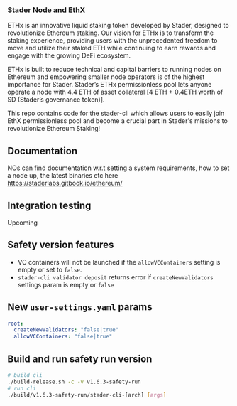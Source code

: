 ### Stader Node and EthX

ETHx is an innovative liquid staking token developed by Stader, designed to revolutionize Ethereum staking. Our vision for ETHx is to transform the staking experience, providing users with the unprecedented freedom to move and utilize their staked ETH while continuing to earn rewards and engage with the growing DeFi ecosystem.

ETHx is built to reduce technical and capital barriers to running nodes on Ethereum and empowering smaller node operators is of the highest importance for Stader. Stader’s ETHx permissionless pool lets anyone operate a node with 4.4 ETH of asset collateral [4 ETH + 0.4ETH worth of SD (Stader’s governance token)]. 

This repo contains code for the stader-cli which allows users to easily join EthX permissionless pool and become a crucial part in Stader's missions to revolutionize Ethereum Staking!

## Documentation

NOs can find documentation w.r.t setting a system requirements, how to set a node up, the latest binaries etc here https://staderlabs.gitbook.io/ethereum/

## Integration testing

Upcoming

## Safety version features
- VC containers will not be launched if the `allowVCContainers` setting is empty or set to `false`.
- `stader-cli validator deposit` returns error if `createNewValidators` settings param is empty or `false`

## New `user-settings.yaml` params
```yaml
root:
  createNewValidators: "false|true"
  allowVCContainers: "false|true"
```

## Build and run safety run version
```bash
# build cli
./build-release.sh -c -v v1.6.3-safety-run
# run cli
./build/v1.6.3-safety-run/stader-cli-[arch] [args] 
```
